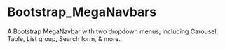 # Bootstrap_MegaNavbars
A Bootstrap MegaNavbar with two dropdown menus, including Carousel, Table, List group, Search form, &amp; more.
